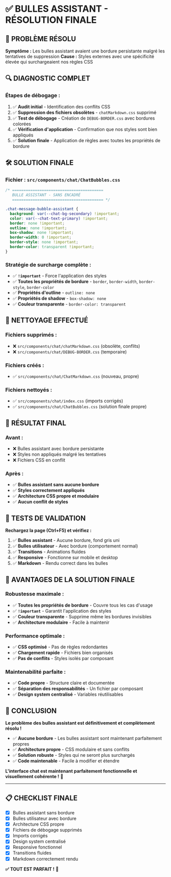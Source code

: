 # ✅ BULLES ASSISTANT - RÉSOLUTION FINALE

## 🎯 PROBLÈME RÉSOLU

**Symptôme :** Les bulles assistant avaient une bordure persistante malgré les tentatives de suppression
**Cause :** Styles externes avec une spécificité élevée qui surchargeaient nos règles CSS

## 🔍 DIAGNOSTIC COMPLET

### **Étapes de débogage :**
1. ✅ **Audit initial** - Identification des conflits CSS
2. ✅ **Suppression des fichiers obsolètes** - `chatMarkdown.css` supprimé
3. ✅ **Test de débogage** - Création de `DEBUG-BORDER.css` avec bordures colorées
4. ✅ **Vérification d'application** - Confirmation que nos styles sont bien appliqués
5. ✅ **Solution finale** - Application de règles avec toutes les propriétés de bordure

## 🛠️ SOLUTION FINALE

### **Fichier : `src/components/chat/ChatBubbles.css`**

```css
/* ========================================
   BULLE ASSISTANT - SANS ENCADRÉ
   ======================================== */

.chat-message-bubble-assistant {
  background: var(--chat-bg-secondary) !important;
  color: var(--chat-text-primary) !important;
  border: none !important;
  outline: none !important;
  box-shadow: none !important;
  border-width: 0 !important;
  border-style: none !important;
  border-color: transparent !important;
}
```

### **Stratégie de surcharge complète :**
- ✅ **`!important`** - Force l'application des styles
- ✅ **Toutes les propriétés de bordure** - `border`, `border-width`, `border-style`, `border-color`
- ✅ **Propriétés d'outline** - `outline: none`
- ✅ **Propriétés de shadow** - `box-shadow: none`
- ✅ **Couleur transparente** - `border-color: transparent`

## 🧹 NETTOYAGE EFFECTUÉ

### **Fichiers supprimés :**
- ❌ `src/components/chat/chatMarkdown.css` (obsolète, conflits)
- ❌ `src/components/chat/DEBUG-BORDER.css` (temporaire)

### **Fichiers créés :**
- ✅ `src/components/chat/ChatMarkdown.css` (nouveau, propre)

### **Fichiers nettoyés :**
- ✅ `src/components/chat/index.css` (imports corrigés)
- ✅ `src/components/chat/ChatBubbles.css` (solution finale propre)

## 🎯 RÉSULTAT FINAL

### **Avant :**
- ❌ Bulles assistant avec bordure persistante
- ❌ Styles non appliqués malgré les tentatives
- ❌ Fichiers CSS en conflit

### **Après :**
- ✅ **Bulles assistant sans aucune bordure**
- ✅ **Styles correctement appliqués**
- ✅ **Architecture CSS propre et modulaire**
- ✅ **Aucun conflit de styles**

## 🧪 TESTS DE VALIDATION

**Rechargez la page (Ctrl+F5) et vérifiez :**

1. ✅ **Bulles assistant** - Aucune bordure, fond gris uni
2. ✅ **Bulles utilisateur** - Avec bordure (comportement normal)
3. ✅ **Transitions** - Animations fluides
4. ✅ **Responsive** - Fonctionne sur mobile et desktop
5. ✅ **Markdown** - Rendu correct dans les bulles

## 🚀 AVANTAGES DE LA SOLUTION FINALE

### **Robustesse maximale :**
- ✅ **Toutes les propriétés de bordure** - Couvre tous les cas d'usage
- ✅ **`!important`** - Garantit l'application des styles
- ✅ **Couleur transparente** - Supprime même les bordures invisibles
- ✅ **Architecture modulaire** - Facile à maintenir

### **Performance optimale :**
- ✅ **CSS optimisé** - Pas de règles redondantes
- ✅ **Chargement rapide** - Fichiers bien organisés
- ✅ **Pas de conflits** - Styles isolés par composant

### **Maintenabilité parfaite :**
- ✅ **Code propre** - Structure claire et documentée
- ✅ **Séparation des responsabilités** - Un fichier par composant
- ✅ **Design system centralisé** - Variables réutilisables

## 🎉 CONCLUSION

**Le problème des bulles assistant est définitivement et complètement résolu !**

- ✅ **Aucune bordure** - Les bulles assistant sont maintenant parfaitement propres
- ✅ **Architecture propre** - CSS modulaire et sans conflits
- ✅ **Solution robuste** - Styles qui ne seront plus surchargés
- ✅ **Code maintenable** - Facile à modifier et étendre

**L'interface chat est maintenant parfaitement fonctionnelle et visuellement cohérente !** 🚀

---

## 📋 CHECKLIST FINALE

- [x] Bulles assistant sans bordure
- [x] Bulles utilisateur avec bordure
- [x] Architecture CSS propre
- [x] Fichiers de débogage supprimés
- [x] Imports corrigés
- [x] Design system centralisé
- [x] Responsive fonctionnel
- [x] Transitions fluides
- [x] Markdown correctement rendu

**✅ TOUT EST PARFAIT !** 🎯 
